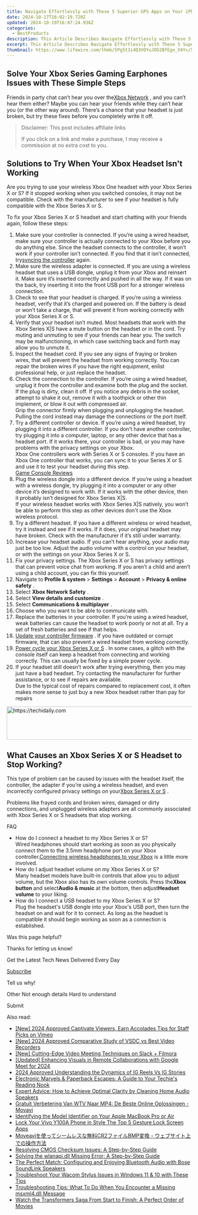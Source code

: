 ```yaml
---
title: Navigate Effortlessly with These 5 Superior GPS Apps on Your iPhone
date: 2024-10-17T16:02:19.720Z
updated: 2024-10-19T16:07:24.936Z
categories:
  - BestProducts
description: This Article Describes Navigate Effortlessly with These 5 Superior GPS Apps on Your iPhone
excerpt: This Article Describes Navigate Effortlessly with These 5 Superior GPS Apps on Your iPhone
thumbnail: https://www.lifewire.com/thmb/5Pg5t3i4Q3VOYuJO52BfEgn_V4Y=/540x405/filters:no_upscale():max_bytes(150000):strip_icc():format(webp)/woman-using-smartphone-as-gps-navigation-in-car-466592489-5b8b62b246e0fb0050d94fdb.jpg
---
```


## Solve Your Xbox Series Gaming Earphones Issues with These Simple Steps
 Friends in party chat can’t hear you over the[Xbox Network](https://www.lifewire.com/what-is-xbox-live-3563186) , and you can’t hear them either? Maybe you can hear your friends while they can’t hear you (or the other way around). There’s a chance that your headset is just broken, but try these fixes before you completely write it off.

>  Disclaimer: This post includes affiliate links
>
>  If you click on a link and make a purchase, I may receive a commission at no extra cost to you.
>

## Solutions to Try When Your Xbox Headset Isn't Working

 Are you trying to use your wireless Xbox One headset with your Xbox Series X or S? If it stopped working when you switched consoles, it may not be compatible. Check with the manufacturer to see if your headset is fully compatible with the Xbox Series X or S.

 To fix your Xbox Series X or S headset and start chatting with your friends again, follow these steps:

1. Make sure your controller is connected. If you’re using a wired headset, make sure your controller is actually connected to your Xbox before you do anything else. Since the headset connects to the controller, it won’t work if your controller isn’t connected. If you find that it isn’t connected, try[syncing the controller](https://www.lifewire.com/sync-xbox-controller-with-xbox-series-x-or-s-5086436) again.
2. Make sure the wireless adapter is connected. If you are using a wireless headset that uses a USB dongle, unplug it from your Xbox and reinsert it. Make sure it’s inserted correctly and pushed in all the way. If it was on the back, try inserting it into the front USB port for a stronger wireless connection.
3. Check to see that your headset is charged. If you’re using a wireless headset, verify that it’s charged and powered on. If the battery is dead or won’t take a charge, that will prevent it from working correctly with your Xbox Series X or S.
4. Verify that your headset isn’t muted. Most headsets that work with the Xbox Series X|S have a mute button on the headset or in the cord. Try muting and unmuting to see if your friends can hear you. The switch may be malfunctioning, in which case switching back and forth may allow you to unmute it.
5. Inspect the headset cord. If you see any signs of fraying or broken wires, that will prevent the headset from working correctly. You can repair the broken wires if you have the right equipment, enlist professional help, or just replace the headset.
6. Check the connection to the controller. If you’re using a wired headset, unplug it from the controller and examine both the plug and the socket. If the plug is dirty, clean it off. If you notice any debris in the socket, attempt to shake it out, remove it with a toothpick or other thin implement, or blow it out with compressed air.  
 Grip the connector firmly when plugging and unplugging the headset. Pulling the cord instead may damage the connections or the port itself.
7. Try a different controller or device. If you’re using a wired headset, try plugging it into a different controller. If you don’t have another controller, try plugging it into a computer, laptop, or any other device that has a headset port. If it works there, your controller is bad, or you may have problems with the privacy settings on your Xbox.  
 Xbox One controllers work with Series X or S consoles. If you have an Xbox One controller that works, you can sync it to your Series X or S and use it to test your headset during this step.  
[Game Console Reviews](https://www.lifewire.com/games-console-reviews-4102640)
8. Plug the wireless dongle into a different device. If you’re using a headset with a wireless dongle, try plugging it into a computer or any other device it’s designed to work with. If it works with the other device, then it probably isn’t designed for Xbox Series X|S.  
 If your wireless headset works with Xbox Series X|S natively, you won’t be able to perform this step as other devices don't use the Xbox wireless protocol.
9. Try a different headset. If you have a different wireless or wired headset, try it instead and see if it works. If it does, your original headset may have broken. Check with the manufacturer if it’s still under warranty.
10. Increase your headset audio. If you can’t hear anything, your audio may just be too low. Adjust the audio volume with a control on your headset, or with the settings on your Xbox Series X or S.
11. Fix your privacy settings. The Xbox Series X or S has privacy settings that can prevent voice chat from working. If you aren’t a child and aren’t using a child account, you can fix this yourself.  
1. Navigate to **Profile & system** \> **Settings** \> **Account**  \> **Privacy & online safety** .  
2. Select **Xbox Network Safety** .  
3. Select **View details and customize** .  
4. Select **Communications & multiplayer** .  
5. Choose who you want to be able to communicate with.
12. Replace the batteries in your controller. If you’re using a wired headset, weak batteries can cause the headset to work poorly or not at all. Try a set of fresh batteries and see if that helps.
13. [Update your controller firmware](https://support.xbox.com/en-US/help/hardware-network/controller/update-xbox-wireless-controller) . If you have outdated or corrupt firmware, that can also prevent a wired headset from working correctly.
14. [Power cycle your Xbox Series X or S](https://support.xbox.com/en-US/help/hardware-network/power/restart-or-power-cycle-console) . In some cases, a glitch with the console itself can keep a headset from connecting and working correctly. This can usually be fixed by a simple power cycle.
15. If your headset still doesn’t work after trying everything, then you may just have a bad headset. Try contacting the manufacturer for further assistance, or to see if repairs are available.  
 Due to the typical cost of repairs compared to replacement cost, it often makes more sense to just buy a new Xbox headset rather than pay for repairs

<!-- affiliate ads begin -->
<a href="https://appsumo.8odi.net/c/5597632/2123732/7443" target="_top" id="2123732">
  <img src="//a.impactradius-go.com/display-ad/7443-2123732" border="0" alt="https://techidaily.com" width="600" height="90"/>
</a>
<img height="0" width="0" src="https://appsumo.8odi.net/i/5597632/2123732/7443" style="position:absolute;visibility:hidden;" border="0" />
<!-- affiliate ads end -->

## What Causes an Xbox Series X or S Headset to Stop Working?

 This type of problem can be caused by issues with the headset itself, the controller, the adapter if you’re using a wireless headset, and even incorrectly configured privacy settings on your[Xbox Series X or S](https://www.lifewire.com/xbox-series-x-vs-xbox-series-s-5083862) .

 Problems like frayed cords and broken wires, damaged or dirty connections, and unplugged wireless adapters are all commonly associated with Xbox Series X or S headsets that stop working.

 FAQ

* How do I connect a headset to my Xbox Series X or S?  
 Wired headphones should start working as soon as you physically connect them to the 3.5mm headphone port on your Xbox controller.[Connecting wireless headphones to your Xbox](https://www.lifewire.com/connect-wireless-headphones-to-xbox-series-x-or-s-5086464) is a little more involved.
* How do I adjust headset volume on my Xbox Series X or S?  
 Many headset models have built-in controls that allow you to adjust volume, but the Xbox also has its own volume controls. Press the**Xbox button** and select**Audio & music** at the bottom, then adjust**Headset volume** to your liking.
* How do I connect a USB headset to my Xbox Series X or S?  
 Plug the headset's USB dongle into your Xbox's USB port, then turn the headset on and wait for it to connect. As long as the headset is compatible it should begin working as soon as a connection is established.

Was this page helpful?

Thanks for letting us know!

 Get the Latest Tech News Delivered Every Day

[Subscribe](https://www.lifewire.com/#)

Tell us why!

 Other  Not enough details  Hard to understand

 Submit

<ins class="adsbygoogle"
     style="display:block"
     data-ad-format="autorelaxed"
     data-ad-client="ca-pub-7571918770474297"
     data-ad-slot="1223367746"></ins>

<ins class="adsbygoogle"
     style="display:block"
     data-ad-client="ca-pub-7571918770474297"
     data-ad-slot="8358498916"
     data-ad-format="auto"
     data-full-width-responsive="true"></ins>

<span class="atpl-alsoreadstyle">Also read:</span>
<div><ul>
<li><a href="https://vimeo-videos.techidaily.com/new-2024-approved-captivate-viewers-earn-accolades-tips-for-staff-picks-on-vimeo/"><u>[New] 2024 Approved Captivate Viewers, Earn Accolades Tips for Staff Picks on Vimeo</u></a></li>
<li><a href="https://remote-screen-capture.techidaily.com/new-2024-approved-comparative-study-of-vsdc-vs-best-video-recorders/"><u>[New] 2024 Approved Comparative Study of VSDC vs Best Video Recorders</u></a></li>
<li><a href="https://screen-capture.techidaily.com/new-cutting-edge-video-meeting-techniques-on-slack-plus-filmora/"><u>[New] Cutting-Edge Video Meeting Techniques on Slack + Filmora</u></a></li>
<li><a href="https://screen-capture.techidaily.com/updated-enhancing-visuals-in-remote-collaborations-with-google-meet-for-2024/"><u>[Updated] Enhancing Visuals in Remote Collaborations with Google Meet for 2024</u></a></li>
<li><a href="https://instagram-video-files.techidaily.com/2024-approved-understanding-the-dynamics-of-ig-reels-vs-ig-stories/"><u>2024 Approved Understanding the Dynamics of IG Reels Vs IG Stories</u></a></li>
<li><a href="https://technical-tips.techidaily.com/electronic-marvels-and-paperback-escapes-a-guide-to-your-techies-reading-nook/"><u>Electronic Marvels & Paperback Escapes: A Guide to Your Techie's Reading Nook</u></a></li>
<li><a href="https://technical-tips.techidaily.com/expert-advice-how-to-achieve-optimal-clarity-by-cleaning-home-audio-speakers/"><u>Expert Advice: How to Achieve Optimal Clarity by Cleaning Home Audio Speakers</u></a></li>
<li><a href="https://blog-min.techidaily.com/gratuit-verbetering-van-wtv-naar-mp4-de-beste-online-oplossingen-movavi/"><u>Gratuit Verbetering Van WTV Naar MP4: De Beste Online Oplossingen - Movavi</u></a></li>
<li><a href="https://technical-tips.techidaily.com/identifying-the-model-identifier-on-your-apple-macbook-pro-or-air/"><u>Identifying the Model Identifier on Your Apple MacBook Pro or Air</u></a></li>
<li><a href="https://android-unlock.techidaily.com/lock-your-vivo-y100a-phone-in-style-the-top-5-gesture-lock-screen-apps-by-drfone-android/"><u>Lock Your Vivo Y100A Phone in Style The Top 5 Gesture Lock Screen Apps</u></a></li>
<li><a href="https://techtrends.techidaily.com/moveavicr2bmp/"><u>Moveaviを使ってシームレスな無料CR2ファイルBMP変換 - ウェブサイト上での操作方法</u></a></li>
<li><a href="https://technical-tips.techidaily.com/resolving-cmos-checksum-issues-a-step-by-step-guide/"><u>Resolving CMOS Checksum Issues: A Step-by-Step Guide</u></a></li>
<li><a href="https://technical-tips.techidaily.com/solving-the-wlanapidll-missing-error-a-step-by-step-guide/"><u>Solving the wlanapi.dll Missing Error: A Step-by-Step Guide</u></a></li>
<li><a href="https://technical-tips.techidaily.com/the-perfect-match-configuring-and-enjoying-bluetooth-audio-with-bose-soundlink-speakers/"><u>The Perfect Match: Configuring and Enjoying Bluetooth Audio with Bose SoundLink Speakers</u></a></li>
<li><a href="https://win-howtos.techidaily.com/troubleshoot-your-wacom-stylus-issues-in-windows-11-and-10-with-these-tips/"><u>Troubleshoot Your Wacom Stylus Issues in Windows 11 & 10 with These Tips</u></a></li>
<li><a href="https://technical-tips.techidaily.com/troubleshooting-tips-what-to-do-when-you-encounter-a-missing-msxml4dll-message/"><u>Troubleshooting Tips: What To Do When You Encounter a Missing msxml4.dll Message</u></a></li>
<li><a href="https://technical-tips.techidaily.com/watch-the-transformers-saga-from-start-to-finish-a-perfect-order-of-movies/"><u>Watch the Transformers Saga From Start to Finish: A Perfect Order of Movies</u></a></li>
</ul></div>

